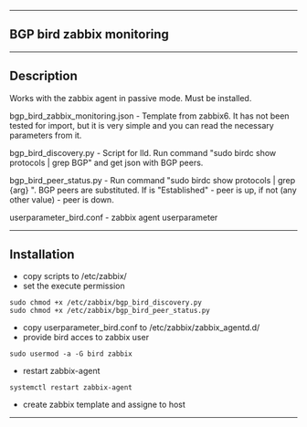 ***
## BGP bird zabbix monitoring
***
## Description
Works with the zabbix agent in passive mode. Must be installed.  

bgp_bird_zabbix_monitoring.json     - Template from zabbix6. It has not been tested for import, but it is very simple and you can read the necessary parameters from it.  

bgp_bird_discovery.py               - Script for lld. Run command "sudo birdc show protocols | grep BGP" and get json with BGP peers.  

bgp_bird_peer_status.py             - Run command "sudo birdc show protocols | grep {arg} ". BGP peers are substituted. If is "Established" - peer is up, if not (any other value) - peer is down.  

userparameter_bird.conf             - zabbix agent userparameter   
***
## Installation
- copy scripts to /etc/zabbix/
- set the execute permission
```
sudo chmod +x /etc/zabbix/bgp_bird_discovery.py
sudo chmod +x /etc/zabbix/bgp_bird_peer_status.py
```
- copy userparameter_bird.conf to /etc/zabbix/zabbix_agentd.d/
- provide bird acces to zabbix user
```
sudo usermod -a -G bird zabbix
```
- restart zabbix-agent
```
systemctl restart zabbix-agent
```
- create zabbix template and assigne to host
***
